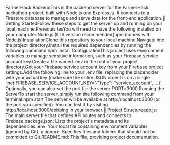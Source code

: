 FarmerHack BackendThis is the backend server for the FarmerHack hackathon project, built with Node.js and Express.js. It connects to a Firestore database to manage and serve data for the front-end application.🚀 Getting StartedFollow these steps to get the server up and running on your local machine.PrerequisitesYou will need to have the following installed on your computer:Node.js (LTS version recommended)npm (comes with Node.js)InstallationClone this repository to your local machine.Navigate into the project directory.Install the required dependencies by running the following command:npm install
ConfigurationThis project uses environment variables to manage sensitive information, such as your Firebase service account key.Create a file named .env in the root of your project directory.Get your Firebase service account key from your Firebase project settings.Add the following line to your .env file, replacing the placeholder with your actual key (make sure the entire JSON object is on a single line):FIREBASE_SERVICE_ACCOUNT_KEY='{"type": "service_account", ...}'
Optionally, you can also set the port for the server:PORT=3000
Running the ServerTo start the server, simply run the following command from your terminal:npm start
The server will be available at http://localhost:3000 (or the port you specified). You can test it by visiting http://localhost:3000/api/ping in your browser.📁 Project Structureapp.js: The main server file that defines API routes and connects to Firebase.package.json: Lists the project's metadata and its dependencies..env: Your local file containing environment variables (ignored by Git)..gitignore: Specifies files and folders that should not be committed to Git.README.md: This file, providing project documentation.
